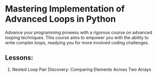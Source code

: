 # Mastering Implementation of Advanced Loops in Python
Advance your programming prowess with a rigorous course on advanced looping techniques. This course aims to empower you with the ability to write complex loops, readying you for more involved coding challenges.

## Lessons:
1. Nested Loop Pair Discovery: Comparing Elements Across Two Arrays